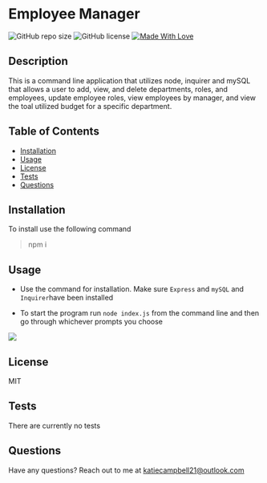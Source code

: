 # Employee Manager
  

  ![GitHub repo size](https://img.shields.io/github/repo-size/katiec2116/Employee-Tracker) ![GitHub license](https://img.shields.io/badge/license-MIT-green.svg) [![Made With Love](https://img.shields.io/badge/Made%20With-Love-orange.svg)](https://github.com/chetanraj/awesome-github-badges)



## Description 
This is a command line application that utilizes node, inquirer and mySQL that allows a user to add, view, and delete departments, roles, and employees, update employee roles, view employees by manager, and view the toal utilized budget for a specific department.



## Table of Contents
- [Installation](#installation)
- [Usage](#usage)
- [License](#license)
- [Tests](#tests)
- [Questions](#questions)




## Installation

To install use the following command

> npm i



## Usage

- Use the command for installation. Make sure `Express` and `mySQL` and `Inquirer`have been installed

- To start the program run `node index.js` from the command line and then go through whichever prompts you choose



![](recording.gif)



## License

MIT




## Tests

There are currently no tests



## Questions

Have any questions? Reach out to me at katiecampbell21@outlook.com
